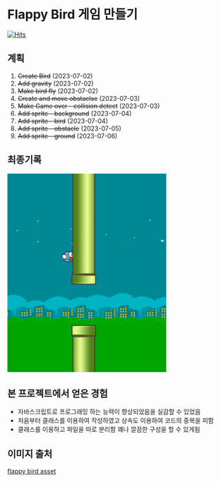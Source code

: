 # Flappy Bird 게임 만들기

[![Hits](https://hits.seeyoufarm.com/api/count/incr/badge.svg?url=https%3A%2F%2Fgithub.com%2Fkimtaejin3%2FFlappy_Bird_Clone&count_bg=%2379C83D&title_bg=%23555555&icon=&icon_color=%23E7E7E7&title=hits&edge_flat=false)](https://hits.seeyoufarm.com)

## 계획

1. ~~Create Bird~~ (2023-07-02)
2. ~~Add gravity~~ (2023-07-02)
3. ~~Make bird fly~~ (2023-07-02)
4. ~~Create and move obstaclse~~ (2023-07-03)
5. ~~Make Game over - collision detect~~ (2023-07-03)
6. ~~Add sprite - background~~ (2023-07-04)
7. ~~Add sprite - bird~~ (2023-07-04)
8. ~~Add sprite - obstacle~~ (2023-07-05)
9. ~~Add sprite - ground~~ (2023-07-06)

## 최종기록

<img width="360" height="450" src="./mid-result.png"/>

## 본 프로젝트에서 얻은 경험

- 자바스크립트로 프로그래밍 하는 능력이 향상되었음을 실감할 수 있었음
- 처음부터 클래스를 이용하여 작성하였고 상속도 이용하여 코드의 중복을 피함
- 클래스를 이용하고 파일을 따로 분리함 꽤나 깔끔한 구성을 할 수 있게됨

## 이미지 출처

[flappy bird asset](https://github.com/samuelcust/flappy-bird-assets/tree/master/sprites)
